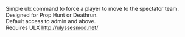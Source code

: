 Simple ulx command to force a player to move to the spectator team.
Designed for Prop Hunt or Deathrun.  
Default access to admin and above.  
Requires ULX http://ulyssesmod.net/
